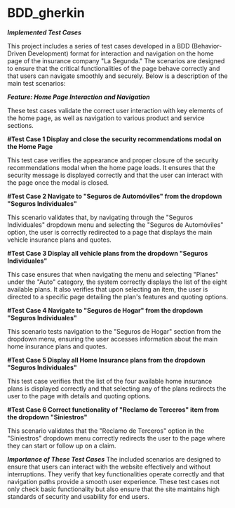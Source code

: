 # BDD_gherkin

***Implemented Test Cases***

This project includes a series of test cases developed in a BDD (Behavior-Driven Development) format for interaction and navigation on the home page of the insurance company "La Segunda." The scenarios are designed to ensure that the critical functionalities of the page behave correctly and that users can navigate smoothly and securely. Below is a description of the main test scenarios:

***Feature: Home Page Interaction and Navigation***

These test cases validate the correct user interaction with key elements of the home page, as well as navigation to various product and service sections.

**#Test Case 1
Display and close the security recommendations modal on the Home Page**

This test case verifies the appearance and proper closure of the security recommendations modal when the home page loads. It ensures that the security message is displayed correctly and that the user can interact with the page once the modal is closed.

**#Test Case 2
Navigate to "Seguros de Automóviles" from the dropdown "Seguros Individuales"**

This scenario validates that, by navigating through the "Seguros Individuales" dropdown menu and selecting the "Seguros de Automóviles" option, the user is correctly redirected to a page that displays the main vehicle insurance plans and quotes.

**#Test Case 3
Display all vehicle plans from the dropdown "Seguros Individuales"**

This case ensures that when navigating the menu and selecting "Planes" under the "Auto" category, the system correctly displays the list of the eight available plans. It also verifies that upon selecting an item, the user is directed to a specific page detailing the plan's features and quoting options.

**#Test Case 4
Navigate to "Seguros de Hogar" from the dropdown "Seguros Individuales"**

This scenario tests navigation to the "Seguros de Hogar" section from the dropdown menu, ensuring the user accesses information about the main home insurance plans and quotes.

**#Test Case 5
Display all Home Insurance plans from the dropdown "Seguros Individuales"**

This test case verifies that the list of the four available home insurance plans is displayed correctly and that selecting any of the plans redirects the user to the page with details and quoting options.

**#Test Case 6
Correct functionality of "Reclamo de Terceros" item from the dropdown "Siniestros"**

This scenario validates that the "Reclamo de Terceros" option in the "Siniestros" dropdown menu correctly redirects the user to the page where they can start or follow up on a claim.

***Importance of These Test Cases***
The included scenarios are designed to ensure that users can interact with the website effectively and without interruptions. They verify that key functionalities operate correctly and that navigation paths provide a smooth user experience. These test cases not only check basic functionality but also ensure that the site maintains high standards of security and usability for end users.
